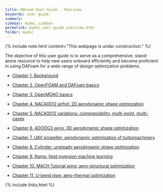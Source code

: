 ```yaml
---
title: DAFoam User Guide - Overview
keywords: user guide
summary: 
sidebar: mydoc_sidebar
permalink: mydoc_user_guide_overview.html
folder: mydoc
---
```


{% include note.html content="This webpage is under construction." %}

The objective of this user guide is to serve as a comprehensive, stand-alone resource to help new users onboard efficiently and become proficient in using DAFoam for a wide range of design optimization problems.

- [Chapter 1. Background ](mydoc_user_guide_background.html)

- [Chapter 2. OpenFOAM and DAFoam basics](mydoc_user_guide_openfoam_dafoam.html)

- [Chapter 3. OpenMDAO basics](mydoc_user_guide_openmdao.html)

- [Chapter 4. NACA0012 airfoil: 2D aerodynamic shape optimization](mydoc_user_guide_naca0012.html)

- [Chapter 5. NACA0012 variations: compressibility, multi-point, multi-cases](mydoc_user_guide_naca0012_variations.html)

- [Chapter 6. ADODG3 wing: 3D aerodynamic shape optimization](mydoc_user_guide_adodg3.html)

- [Chapter 7. UAV propeller: aerodynamic optimization of turbomachinery](mydoc_user_guide_uav_prop.html)

- [Chapter 8. Cylinder: unsteady aerodynamic shape optimization](mydoc_user_guide_cylinder.html)

- [Chapter 9. Ramp: field inversion machine learning](mydoc_user_guide_ramp.html)

- [Chapter 10. MACH Tutorial wing: aero-structural optimization](mydoc_user_guide_mach_aerostruct.html)

- [Chapter 11. U-bend pipe: aero-thermal optimization](mydoc_user_guide_ubend_aerothermal.html)

{% include links.html %}
